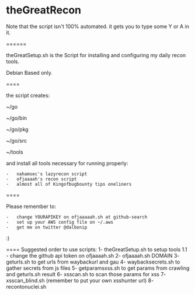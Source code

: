 # theGreatRecon
Note that the script isn't 100% automated. it gets you to type some Y or A in it.

======

theGreatSetup.sh is the Script for installing and configuring my daily recon tools.

Debian Based only.

====

the script creates:

~/go

~/go/bin

~/go/pkg

~/go/src

~/tools


and install all tools necessary for running properly:

    -   nahamsec's lazyrecon script
    -   ofjaaaah's recon script
    -   almost all of Kingofbugbounty tips oneliners

====

Please remember to:

    -   change YOURAPIKEY on ofjaaaaah.sh at github-search
    -   set up your AWS config file on ~/.aws
    -   get me on twitter @dalbonip

:)

====
Suggested order to use scripts:
    1- theGreatSetup.sh to setup tools
    1.1 - change the github api token on ofjaaaah.sh
    2- ofjaaaah.sh DOMAIN
    3- geturls.sh to get urls from waybackurl and gau
    4- waybacksecrets.sh to gather secrets from js files
    5- getparamsxss.sh to get params from crawling and geturls.sh result
    6- xsscan.sh to scan those params for xss
    7- xsscan_blind.sh (remember to put your own xsshunter url)
    8- recontonuclei.sh
